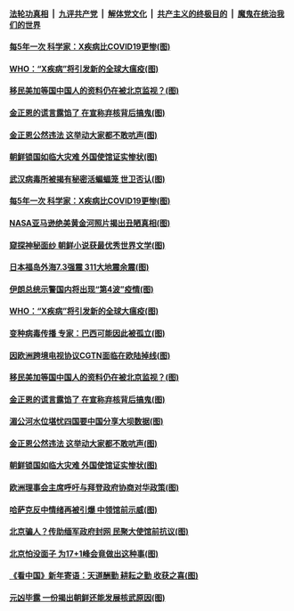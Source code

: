 

####  [法轮功真相](../../../../basic/blob/master/README.md?t=02150501) &nbsp;|&nbsp; [九评共产党](../../../../9ping.md/blob/master/README.md?t=02150501) &nbsp;|&nbsp; [解体党文化](../../../../jtdwh.md/blob/master/README.md?t=02150501)  &nbsp;|&nbsp; [共产主义的终极目的](../../../../gczydzjmd.md/blob/master/README.md?t=02150501) &nbsp;|&nbsp; [魔鬼在统治我们的世界](../../../../mgztzwmdsj.md/blob/master/README.md?t=02150501) 

#### [每5年一次 科学家：X疾病比COVID19更惨(图)](../pages/p9/962391.md?t=02150501) 

#### [WHO：“X疾病”将引发新的全球大瘟疫(图)](../pages/p9/962410.md?t=02150501) 

#### [移民美加等国中国人的资料仍在被北京监视？(图)](../pages/p9/962355.md?t=02150501) 

#### [金正恩的谎言露馅了 在宣称弃核背后搞鬼(图)](../pages/p9/962281.md?t=02150501) 

#### [金正恩公然违法 这举动大家都不敢吭声(图)](../pages/p9/962302.md?t=02150501) 

#### [朝鲜锁国如临大灾难 外国使馆证实惨状(图)](../pages/p9/962197.md?t=02150501) 

#### [武汉病毒所被揭有秘密活蝙蝠笼 世卫否认(图)](../pages/p9/962491.md?t=02150501) 

#### [每5年一次 科学家：X疾病比COVID19更惨(图)](../pages/p9/962391.md?t=02150501) 

#### [NASA亚马逊绝美黄金河照片揭出丑陋真相(图)](../pages/p9/962440.md?t=02150501) 

#### [窥探神秘面纱 朝鲜小说获最优秀世界文学(图)](../pages/p9/962376.md?t=02150501) 

#### [日本福岛外海7.3强震 311大地震余震(图)](../pages/p9/962434.md?t=02150501) 

#### [伊朗总统示警国内将出现“第4波”疫情(图)](../pages/p9/962433.md?t=02150501) 

#### [WHO：“X疾病”将引发新的全球大瘟疫(图)](../pages/p9/962410.md?t=02150501) 

#### [变种病毒传播 专家：巴西可能因此被孤立(图)](../pages/p9/962382.md?t=02150501) 

#### [因欧洲跨境电视协议CGTN面临在欧陆掉线(图)](../pages/p9/962361.md?t=02150501) 

#### [移民美加等国中国人的资料仍在被北京监视？(图)](../pages/p9/962355.md?t=02150501) 

#### [金正恩的谎言露馅了 在宣称弃核背后搞鬼(图)](../pages/p9/962281.md?t=02150501) 

#### [湄公河水位堪忧四国要中国分享大坝数据(图)](../pages/p9/962351.md?t=02150501) 

#### [金正恩公然违法 这举动大家都不敢吭声(图)](../pages/p9/962302.md?t=02150501) 

#### [朝鲜锁国如临大灾难 外国使馆证实惨状(图)](../pages/p9/962197.md?t=02150501) 

#### [欧洲理事会主席呼吁与拜登政府协商对华政策(图)](../pages/p9/962261.md?t=02150501) 

#### [哈萨克反中情绪再被引爆 中领馆前示威(图)](../pages/p9/962260.md?t=02150501) 

#### [北京骗人？传助缅军政府封网 民聚大使馆前抗议(图)](../pages/p9/962254.md?t=02150501) 

#### [北京怕没面子 为17+1峰会竟做出这种事(图)](../pages/p9/962211.md?t=02150501) 

#### [《看中国》新年寄语：天道酬勤 耕耘之勤 收获之喜(图)](../pages/p9/961981.md?t=02150501) 

#### [元凶毕露 一份揭出朝鲜还能发展核武原因(图)](../pages/p9/962066.md?t=02150501) 

